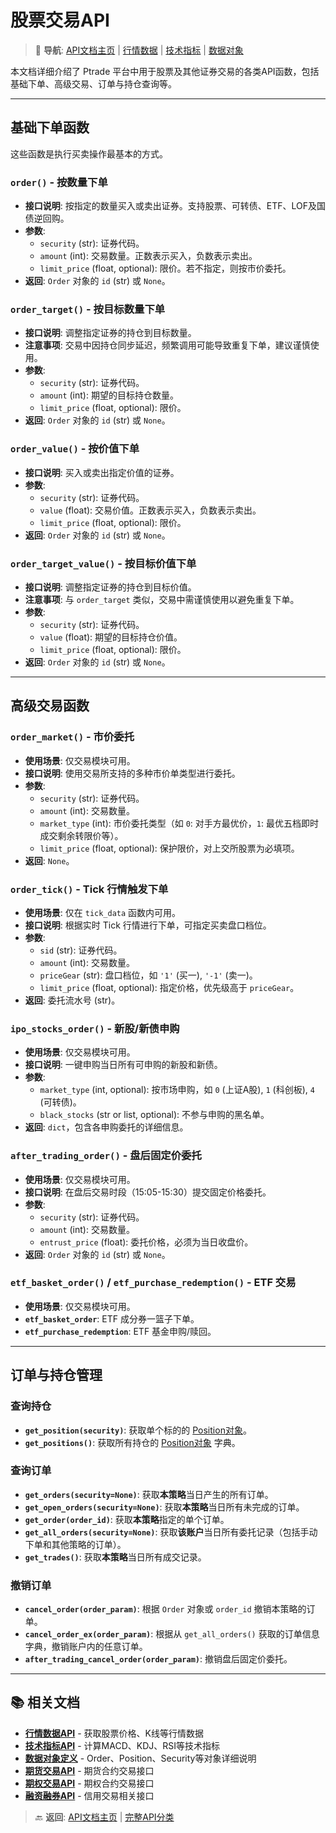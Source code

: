 # 股票交易API

> 📖 **导航**: [API文档主页](README.md) | [行情数据](market-data.md) | [技术指标](technical-indicators.md) | [数据对象](objects.md)

本文档详细介绍了 Ptrade 平台中用于股票及其他证券交易的各类API函数，包括基础下单、高级交易、订单与持仓查询等。

---

## 基础下单函数

这些函数是执行买卖操作最基本的方式。

### `order()` - 按数量下单

-   **接口说明**: 按指定的数量买入或卖出证券。支持股票、可转债、ETF、LOF及国债逆回购。
-   **参数**:
    -   `security` (str): 证券代码。
    -   `amount` (int): 交易数量。正数表示买入，负数表示卖出。
    -   `limit_price` (float, optional): 限价。若不指定，则按市价委托。
-   **返回**: `Order` 对象的 `id` (str) 或 `None`。

### `order_target()` - 按目标数量下单

-   **接口说明**: 调整指定证券的持仓到目标数量。
-   **注意事项**: 交易中因持仓同步延迟，频繁调用可能导致重复下单，建议谨慎使用。
-   **参数**:
    -   `security` (str): 证券代码。
    -   `amount` (int): 期望的目标持仓数量。
    -   `limit_price` (float, optional): 限价。
-   **返回**: `Order` 对象的 `id` (str) 或 `None`。

### `order_value()` - 按价值下单

-   **接口说明**: 买入或卖出指定价值的证券。
-   **参数**:
    -   `security` (str): 证券代码。
    -   `value` (float): 交易价值。正数表示买入，负数表示卖出。
    -   `limit_price` (float, optional): 限价。
-   **返回**: `Order` 对象的 `id` (str) 或 `None`。

### `order_target_value()` - 按目标价值下单

-   **接口说明**: 调整指定证券的持仓到目标价值。
-   **注意事项**: 与 `order_target` 类似，交易中需谨慎使用以避免重复下单。
-   **参数**:
    -   `security` (str): 证券代码。
    -   `value` (float): 期望的目标持仓价值。
    -   `limit_price` (float, optional): 限价。
-   **返回**: `Order` 对象的 `id` (str) 或 `None`。

---

## 高级交易函数

### `order_market()` - 市价委托

-   **使用场景**: 仅交易模块可用。
-   **接口说明**: 使用交易所支持的多种市价单类型进行委托。
-   **参数**:
    -   `security` (str): 证券代码。
    -   `amount` (int): 交易数量。
    -   `market_type` (int): 市价委托类型（如 `0`: 对手方最优价，`1`: 最优五档即时成交剩余转限价等）。
    -   `limit_price` (float, optional): 保护限价，对上交所股票为必填项。
-   **返回**: `None`。

### `order_tick()` - Tick 行情触发下单

-   **使用场景**: 仅在 `tick_data` 函数内可用。
-   **接口说明**: 根据实时 Tick 行情进行下单，可指定买卖盘口档位。
-   **参数**:
    -   `sid` (str): 证券代码。
    -   `amount` (int): 交易数量。
    -   `priceGear` (str): 盘口档位，如 `'1'` (买一), `'-1'` (卖一)。
    -   `limit_price` (float, optional): 指定价格，优先级高于 `priceGear`。
-   **返回**: 委托流水号 (str)。

### `ipo_stocks_order()` - 新股/新债申购

-   **使用场景**: 仅交易模块可用。
-   **接口说明**: 一键申购当日所有可申购的新股和新债。
-   **参数**:
    -   `market_type` (int, optional): 按市场申购，如 `0` (上证A股), `1` (科创板), `4` (可转债)。
    -   `black_stocks` (str or list, optional): 不参与申购的黑名单。
-   **返回**: `dict`，包含各申购委托的详细信息。

### `after_trading_order()` - 盘后固定价委托

-   **使用场景**: 仅交易模块可用。
-   **接口说明**: 在盘后交易时段（15:05-15:30）提交固定价格委托。
-   **参数**:
    -   `security` (str): 证券代码。
    -   `amount` (int): 交易数量。
    -   `entrust_price` (float): 委托价格，必须为当日收盘价。
-   **返回**: `Order` 对象的 `id` (str) 或 `None`。

### `etf_basket_order()` / `etf_purchase_redemption()` - ETF 交易

-   **使用场景**: 仅交易模块可用。
-   **`etf_basket_order`**: ETF 成分券一篮子下单。
-   **`etf_purchase_redemption`**: ETF 基金申购/赎回。

---

## 订单与持仓管理

### 查询持仓

-   **`get_position(security)`**: 获取单个标的的 [Position对象](objects.md#Position)。
-   **`get_positions()`**: 获取所有持仓的 [Position对象](objects.md#Position) 字典。

### 查询订单

-   **`get_orders(security=None)`**: 获取**本策略**当日产生的所有订单。
-   **`get_open_orders(security=None)`**: 获取**本策略**当日所有未完成的订单。
-   **`get_order(order_id)`**: 获取**本策略**指定的单个订单。
-   **`get_all_orders(security=None)`**: 获取**该账户**当日所有委托记录（包括手动下单和其他策略的订单）。
-   **`get_trades()`**: 获取**本策略**当日所有成交记录。

### 撤销订单

-   **`cancel_order(order_param)`**: 根据 `Order` 对象或 `order_id` 撤销本策略的订单。
-   **`cancel_order_ex(order_param)`**: 根据从 `get_all_orders()` 获取的订单信息字典，撤销账户内的任意订单。
-   **`after_trading_cancel_order(order_param)`**: 撤销盘后固定价委托。

---

## 📚 相关文档

- [**行情数据API**](market-data.md) - 获取股票价格、K线等行情数据
- [**技术指标API**](technical-indicators.md) - 计算MACD、KDJ、RSI等技术指标
- [**数据对象定义**](objects.md) - Order、Position、Security等对象详细说明
- [**期货交易API**](futures.md) - 期货合约交易接口
- [**期权交易API**](options.md) - 期权合约交易接口
- [**融资融券API**](margin-trading.md) - 信用交易相关接口

> 🔙 **返回**: [API文档主页](README.md) | [完整API分类](../api-classification.md)
